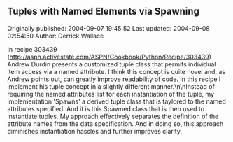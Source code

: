 ## Tuples with Named Elements via Spawning 
Originally published: 2004-09-07 19:45:52 
Last updated: 2004-09-08 02:54:50 
Author: Derrick Wallace 
 
In recipe 303439 (http://aspn.activestate.com/ASPN/Cookbook/Python/Recipe/303439) Andrew Durdin presents a customized tuple class that permits individual item access via a named attribute.  I think this concept is quite novel and, as Andrew points out, can greatly improve readability of code.  In this recipe I implement his tuple concept in a slightly different manner.\n\nInstead of requiring the named attributes list for each instantiation of the tuple, my implementation 'Spawns' a derived tuple class that is taylored to the named attributes specified.  And it is this Spawned class that is then used to instantiate tuples.  My approach effectively separates the definition of the attribute names from the data specification.  And in doing so, this approach diminishes instantiation hassles and further improves clarity.